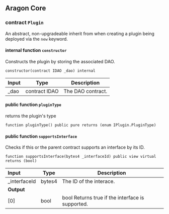 ## Aragon Core

###  contract `Plugin`

An abstract, non-upgradeable inherit from when creating a plugin being deployed via the `new` keyword.

#### internal function `constructor`

Constructs the plugin by storing the associated DAO.

```solidity
constructor(contract IDAO _dao) internal 
```

| Input | Type | Description |
|:----- | ---- | ----------- |
| _dao | contract IDAO | The DAO contract. |

#### public function `pluginType`

returns the plugin's type

```solidity
function pluginType() public pure returns (enum IPlugin.PluginType) 
```

#### public function `supportsInterface`

Checks if this or the parent contract supports an interface by its ID.

```solidity
function supportsInterface(bytes4 _interfaceId) public view virtual returns (bool) 
```

| Input | Type | Description |
|:----- | ---- | ----------- |
| _interfaceId | bytes4 | The ID of the interace. |
| **Output** | |
| [0] | bool | bool Returns true if the interface is supported. |

